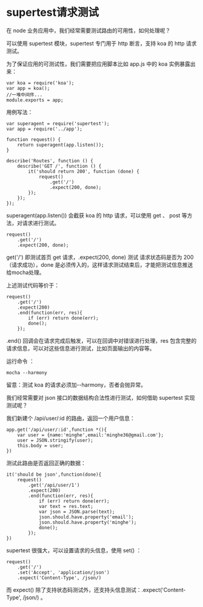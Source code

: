 # supertest请求测试

在 node 业务应用中，我们经常需要测试路由的可用性，如何处理呢？

可以使用 supertest 模块，supertest 专门用于 http 断言，支持 koa 的 http 请求测试。

为了保证应用的可测试性，我们需要把应用脚本比如 app.js 中的 koa 实例暴露出来：
 
    var koa = require('koa');
    var app = koa();
    //一堆中间件...
    module.exports = app;
    
用例写法：

    var superagent = require('supertest');
    var app = require('../app');
    
    function request() {
        return superagent(app.listen());
    }
    
    describe('Routes', function () {
        describe('GET /', function () {
            it('should return 200', function (done) {
                request()
                    .get('/')
                    .expect(200, done);
            });
        });
    });

superagent(app.listen()) 会截获 koa 的 http 请求，可以使用 get 、 post 等方法，对请求进行测试。

    request()
        .get('/')
        .expect(200, done);
        
get('/') 即测试首页 get 请求，.expect(200, done) 测试 请求状态码是否为 200 （请求成功），done 是必须传入的，这样请求测试结束后，才能把测试信息推送给mocha处理。

上述测试代码等价于：

    request()
        .get('/')
        .expect(200)
        .end(function(err, res){
            if (err) return done(err);
            done();
        });
        
.end() 回调会在请求完成后触发，可以在回调中对错误进行处理，res 包含完整的请求信息，可以对这些信息进行测试，比如页面输出的内容等。

运行命令 ：

    mocha --harmony
    
留意：测试 koa 的请求必须加--harmony，否者会抛异常。

我们经常需要对 json 接口的数据结构合法性进行测试，如何借助 supertest 实现测试呢？

我们新建个 /api/user/:id 的路由，返回一个用户信息：

    app.get('/api/user/:id',function *(){
        var user = {name:'minghe',email:'minghe36@gmail.com'};
        user = JSON.stringify(user);
        this.body = user;
    })
    
测试此路由是否返回正确的数据：

    it('should be json',function(done){
        request()
            .get('/api/user/1')
            .expect(200)
            .end(function(err, res){
                if (err) return done(err);
                var text = res.text;
                var json = JSON.parse(text);
                json.should.have.property('email');
                json.should.have.property('minghe');
                done();
            });
    })
    
supertest 很强大，可以设置请求的头信息，使用 set() ：

    request()
        .get('/')
        .set('Accept', 'application/json')
        .expect('Content-Type', /json/)    
        
而 expect() 除了支持状态码测试外，还支持头信息测试：.expect('Content-Type', /json/) 。

